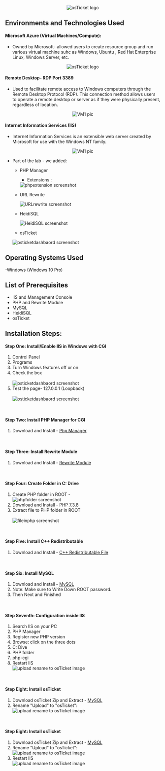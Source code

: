 <p align="center">
<img src="https://i.imgur.com/Clzj7Xs.png" alt="osTicket logo"/>
</p>
<h2>Environments and Technologies Used</h2>


<h4>Microsoft Azure (Virtual Machines/Compute):</h4>

- Owned by Microsoft- allowed users to create resource group and run various virtual machine suhc as Windows, Ubuntu , Red Hat Enterprise Linux, Windows Server, etc.
<p align="center">
<img src="images/azure.png" alt="osTicket logo"/>
</p>

<h4>Remote Desktop- RDP Port 3389 </h4>

- <p> Used to facilitate remote access to Windows computers through the Remote Desktop Protocol (RDP). This connection method allows users to operate a remote desktop or server as if they were physically present, regardless of location. </p>

<p align="center">
<img src="images/VM1.png" alt="VM1 pic"/>
</p>

 <h4>Internet Information Services (IIS) </h4>

- Internet Information Services is an extensible web server created by Microsoft for use with the Windows NT family.
<p align="center">
<img src="images/VM1.png" alt="VM1 pic"/>
</p>

- Part of the lab - we added:
    - PHP Manager
        - Extensions :
        <img src="images/phpextensions.png" alt="phpextension screenshot"/>

    - URL Rewrite
        
        <img src="images/URLRewrite.png" alt="URLrewrite screenshot"/>

    - HeidiSQL
        
         <img src="images/HeidiSQL.png" alt="HeidiSQL screenshot"/>

    - osTicket

     <img src="images/osticketdashbaord.png" alt="osticketdashbaord screenshot"/>
        

    

<h2>Operating Systems Used </h2>

-Windows (Windows 10 Pro)

<h2>List of Prerequisites</h2>

- IIS and Management Console
- PHP and Rewrite Module
- MySQL
- HeidiSQL
- osTicket


## Installation Steps:

<h4>Step One: Install/Enable IIS in Windows with CGI</h4>
<ol>
    <li>Control Panel</li>
    <li>Programs</li>
    <li>Turn Windows features off or on</li>
    <li>Check the box</li> <br>
    <img src="images/step_one.png" alt="osticketdashbaord screenshot"/>
    <li>Test the page- 127.0.0.1  (Loopback)</li>
    <br>
     <img src="images/loopback.png" alt="osticketdashbaord screenshot"/>

</ol>
<br>
<h4>Step Two: Install PHP Manager for CGI</h4>
<ol>
    <li>Download and Install - <a href="https://drive.google.com/file/d/1RHsNd4eWIOwaNpj3JW4vzzmzNUH86wY_/view" target="_blank">Php Manager</a> </li>
</ol>

<br>
<h4>Step Three: Install Rewrite Module</h4>
<ol>
    <li>Download and Install - <a href="https://drive.google.com/file/d/1tIK9GZBKj1JyUP87eewxgdNqn9pZmVmY/view" target="_blank">Rewrite Module</a> </li>
</ol>

<br>
<h4>Step Four: Create Folder in C: Drive</h4>
<ol>
    <li>Create PHP folder in ROOT -   
     <br>
     <img src="images/PHPfolder.png" alt="phpfolder screenshot"/> </li>
    <li>Download and Install - <a href="https://drive.google.com/file/d/1snNMtLdCOpMtkCyD4mvl9yOOmvVIp9fP/view" target="_blank">PHP 7.3.8 </a></li>
    <li>Extract file to PHP folder in ROOT</li>
    <br>
     <img src="images/file_in_php.png" alt="fileinphp screenshot"/> </li>
</ol>

<br>
<h4>Step Five: Install C++ Redistributable</h4>
<ol>
    <li>Download and Install  - <a href="https://drive.google.com/file/d/1s1OsGF3-ioO0_9LYizPRiVuIkb3lFJgH/view" target="_blank">C++ Redistributable File </a> </li>
</ol>
<br>
<h4>Step Six: Install MySQL </h4>
<ol>
    <li>Download and Install  - <a href="https://drive.google.com/file/d/1_OWh9p7VQLcrB0q_V7qT8yHl0xo5gv7z/view" target="_blank">MySQL </a> </li>
    <li>Note: Make sure to Write Down ROOT password.</li>
     <li>Then Next and Finished</li>
</ol>

<br>
<h4>Step Seventh: Configuration inside IIS </h4>
<ol>
    <li>Search IIS on your PC </li>
    <li>PHP Manager</li>
    <li>Register new PHP version
        <li>Browse: click on the three dots</li></li>
        <li>C: Dive</li>
        <li>PHP folder</li>
        <li>php-cgi</li>
        <li>Restart IIS 
         <br>
        <img src="images/IIS Restart.png" alt="upload rename to osTicket image"/></li>
        </li>
</ol>
<br>
<h4>Step Eight: Install osTicket </h4>
<ol>
    <li>Download osTicket Zip and Extract - <a href="https://drive.google.com/drive/folders/1APMfNyfNzcxZC6EzdaNfdZsUwxWYChf6" target="_blank">MySQL </a></li>
    <li>Rename "Upload" to "osTicket":  <br>
     <img src="images/rename_upload_to_osTicket.png" alt="upload rename to osTicket image"/></li>
</ol>

<br>
<h4>Step Eight: Install osTicket </h4>
<ol>
    <li>Download osTicket Zip and Extract - <a href="https://drive.google.com/drive/folders/1APMfNyfNzcxZC6EzdaNfdZsUwxWYChf6" target="_blank">MySQL </a></li>
    <li>Rename "Upload" to "osTicket":  <br>
    <img src="images/rename_upload_to_osTicket.png" alt="upload rename to osTicket image"/></li>
    <li>Restart IIS 
    <br>
    <img src="images/IIS Restart.png" alt="upload rename to osTicket image"/></li>
</ol>




